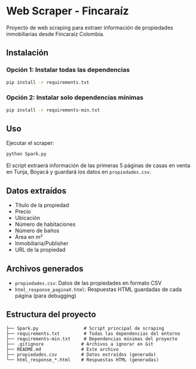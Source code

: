 # Web Scraper - Fincaraíz

Proyecto de web scraping para extraer información de propiedades inmobiliarias desde Fincaraíz Colombia.

## Instalación

### Opción 1: Instalar todas las dependencias
```bash
pip install -r requirements.txt
```

### Opción 2: Instalar solo dependencias mínimas
```bash
pip install -r requirements-min.txt
```

## Uso

Ejecutar el scraper:
```bash
python Spark.py
```

El script extraerá información de las primeras 5 páginas de casas en venta en Tunja, Boyacá y guardará los datos en `propiedades.csv`.

## Datos extraídos

- Título de la propiedad
- Precio
- Ubicación
- Número de habitaciones
- Número de baños
- Área en m²
- Inmobiliaria/Publisher
- URL de la propiedad

## Archivos generados

- `propiedades.csv`: Datos de las propiedades en formato CSV
- `html_response_paginaX.html`: Respuestas HTML guardadas de cada página (para debugging)

## Estructura del proyecto

```
├── Spark.py                 # Script principal de scraping
├── requirements.txt         # Todas las dependencias del entorno
├── requirements-min.txt     # Dependencias mínimas del proyecto
├── .gitignore              # Archivos a ignorar en Git
├── README.md               # Este archivo
├── propiedades.csv         # Datos extraídos (generado)
└── html_response_*.html    # Respuestas HTML (generadas)
```
